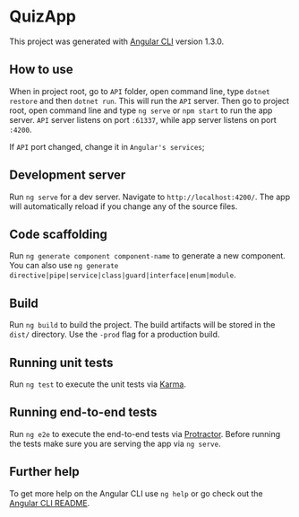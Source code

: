 # QuizApp

This project was generated with [Angular CLI](https://github.com/angular/angular-cli) version 1.3.0.

## How to use
When in project root, go to `API` folder, open command line, type `dotnet restore` and then `dotnet run`. This will run the `API` server. Then go to project root, open command line and type `ng serve` or `npm start` to run the app server. `API` server listens on port `:61337`, while app server listens on port `:4200`.

If `API` port changed, change it in `Angular's services`;

## Development server

Run `ng serve` for a dev server. Navigate to `http://localhost:4200/`. The app will automatically reload if you change any of the source files.

## Code scaffolding

Run `ng generate component component-name` to generate a new component. You can also use `ng generate directive|pipe|service|class|guard|interface|enum|module`.

## Build

Run `ng build` to build the project. The build artifacts will be stored in the `dist/` directory. Use the `-prod` flag for a production build.

## Running unit tests

Run `ng test` to execute the unit tests via [Karma](https://karma-runner.github.io).

## Running end-to-end tests

Run `ng e2e` to execute the end-to-end tests via [Protractor](http://www.protractortest.org/).
Before running the tests make sure you are serving the app via `ng serve`.

## Further help

To get more help on the Angular CLI use `ng help` or go check out the [Angular CLI README](https://github.com/angular/angular-cli/blob/master/README.md).

